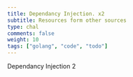 ```yaml
---
title: Dependancy Injection. x2
subtitle: Resources form other sources
type: chal
comments: false
weight: 10
tags: ["golang", "code", "todo"]
---
```

Dependancy Injection 2
